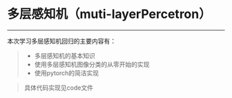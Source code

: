 # 多层感知机（muti-layerPercetron）  
---  
本次学习多层感知机回归的主要内容有：  
>* 多层感知机的基本知识
>* 使用多层感知机图像分类的从零开始的实现
>* 使用pytorch的简洁实现

> 具体代码实现见code文件
 